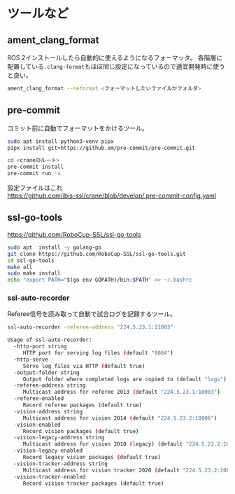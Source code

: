 # ツールなど

## ament_clang_format

ROS 2インストールしたら自動的に使えるようになるフォーマッタ。
各階層に配置している`.clang-format`もほぼ同じ設定になっているので適宜開発時に使うと良い。

```bash
ament_clang_format --reformat <フォーマットしたいファイルかフォルダ>
```

## pre-commit

コミット前に自動でフォーマットをかけるツール。

```bash
sudo apt install python3-venv pipx
pipx install git+https://github.om/pre-commit/pre-commit.git
```

```bash
cd <craneのルート>
pre-commit install
pre-commit run -a
```

設定ファイルはこれ  
<https://github.com/ibis-ssl/crane/blob/develop/.pre-commit-config.yaml>

## ssl-go-tools

<https://github.com/RoboCup-SSL/ssl-go-tools>

```bash
sudo apt  install -y golang-go
git clone https://github.com/RoboCup-SSL/ssl-go-tools.git
cd ssl-go-tools
make all
sudo make install
echo "export PATH="$(go env GOPATH)/bin:$PATH" >> ~/.bashrc
```

### ssl-auto-recorder

Referee信号を読み取って自動で試合ログを記録するツール。

```bash
ssl-auto-recorder -referee-address "224.5.23.1:11003"
```

```bash
Usage of ssl-auto-recorder:
  -http-port string
     HTTP port for serving log files (default "8084")
  -http-serve
     Serve log files via HTTP (default true)
  -output-folder string
     Output folder where completed logs are copied to (default "logs")
  -referee-address string
     Multicast address for referee 2013 (default "224.5.23.1:10003")
  -referee-enabled
     Record referee packages (default true)
  -vision-address string
     Multicast address for vision 2014 (default "224.5.23.2:10006")
  -vision-enabled
     Record vision packages (default true)
  -vision-legacy-address string
     Multicast address for vision 2010 (legacy) (default "224.5.23.2:10005")
  -vision-legacy-enabled
     Record legacy vision packages (default true)
  -vision-tracker-address string
     Multicast address for vision tracker 2020 (default "224.5.23.2:10010")
  -vision-tracker-enabled
     Record vision tracker packages (default true)
```

